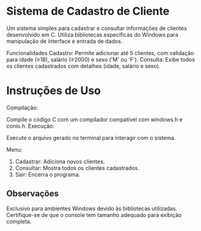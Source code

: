 # Sistema de Cadastro de Cliente
Um sistema simples para cadastrar e consultar informações de clientes desenvolvido em C. Utiliza bibliotecas específicas do Windows para manipulação de interface e entrada de dados.

Funcionalidades
Cadastro: Permite adicionar até 5 clientes, com validação para idade (≥18), salário (≥2000) e sexo ('M' ou 'F').
Consulta: Exibe todos os clientes cadastrados com detalhes (idade, salário e sexo).

# Instruções de Uso

Compilação:

Compile o código C com um compilador compatível com windows.h e conio.h.
Execução:

Execute o arquivo gerado no terminal para interagir com o sistema.

Menu:

1. Cadastrar: Adiciona novos clientes.
2. Consultar: Mostra todos os clientes cadastrados.
3. Sair: Encerra o programa.
   
## Observações
Exclusivo para ambientes Windows devido às bibliotecas utilizadas.
Certifique-se de que o console tem tamanho adequado para exibição completa.
